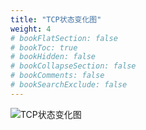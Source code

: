 ```yaml
---
title: "TCP状态变化图"
weight: 4
# bookFlatSection: false
# bookToc: true
# bookHidden: false
# bookCollapseSection: false
# bookComments: false
# bookSearchExclude: false
---
```


![TCP状态变化图](/img/network/tcp-status-change.png)